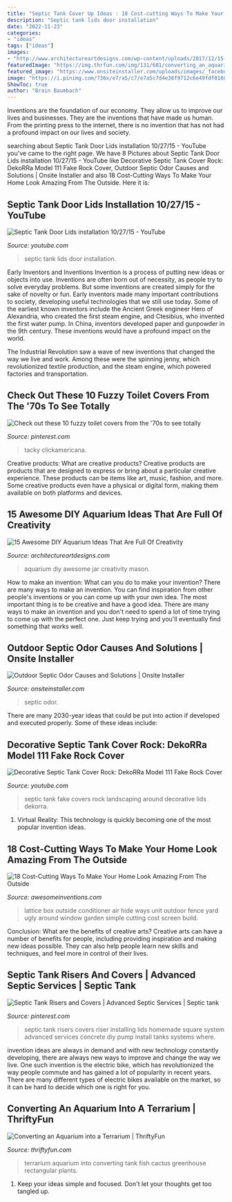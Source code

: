```yaml
---
title: "Septic Tank Cover Up Ideas : 18 Cost-cutting Ways To Make Your Home Look Amazing From The Outside"
description: "Septic tank lids door installation"
date: "2022-11-23"
categories:
- "ideas"
tags: ["ideas"]
images:
- "http://www.architectureartdesigns.com/wp-content/uploads/2017/12/15-Awesome-DIY-Aquarium-Ideas-That-Are-Full-Of-Creativity-7.jpg"
featuredImage: "https://img.thrfun.com/img/131/681/converting_an_aquarium_into_a_terrarium_x3.jpg"
featured_image: "https://www.onsiteinstaller.com/uploads/images/_facebook/IMG_2595.JPG"
image: "https://i.pinimg.com/736x/e7/a5/c7/e7a5c7d4e38f9712c6e49fdf01602f40.jpg"
ShowToc: true
author: "Brain Baumbach"
---
```



Inventions are the foundation of our economy. They allow us to improve our lives and businesses. They are the inventions that have made us human. From the printing press to the internet, there is no invention that has not had a profound impact on our lives and society.

	

		
searching about Septic Tank Door Lids installation 10/27/15 - YouTube you've came to the right page. We have 8 Pictures about Septic Tank Door Lids installation 10/27/15 - YouTube like Decorative Septic Tank Cover Rock: DekoRRa Model 111 Fake Rock Cover, Outdoor Septic Odor Causes and Solutions | Onsite Installer and also 18 Cost-Cutting Ways To Make Your Home Look Amazing From The Outside. Here it is:
		
    
## Septic Tank Door Lids Installation 10/27/15 - YouTube

<img loading=lazy src="https://i.ytimg.com/vi/eOIs7ezYGjc/maxresdefault.jpg" onerror="this.onerror=null;this.src='https://tse1.mm.bing.net/th?id=OIP.xqhKZ9kAAtk5h5QxaNbh0gHaEK&amp;pid=15.1';" alt="Septic Tank Door Lids installation 10/27/15 - YouTube">

_Source: youtube.com_

>septic tank lids door installation. 

	

Early Inventors and Inventions
Invention is a process of putting new ideas or objects into use. Inventions are often born out of necessity, as people try to solve everyday problems. But some inventions are created simply for the sake of novelty or fun. Early inventors made many important contributions to society, developing useful technologies that we still use today.
Some of the earliest known inventors include the Ancient Greek engineer Hero of Alexandria, who created the first steam engine, and Ctesibius, who invented the first water pump. In China, inventors developed paper and gunpowder in the 9th century. These inventions would have a profound impact on the world.

The Industrial Revolution saw a wave of new inventions that changed the way we live and work. Among these were the spinning jenny, which revolutionized textile production, and the steam engine, which powered factories and transportation.

    
## Check Out These 10 Fuzzy Toilet Covers From The &#039;70s To See Totally

<img loading=lazy src="https://i.pinimg.com/736x/e7/a5/c7/e7a5c7d4e38f9712c6e49fdf01602f40.jpg" onerror="this.onerror=null;this.src='https://tse3.mm.bing.net/th?id=OIP.zeIJdsBzlwUq_Nl0SxdM_QHaG0&amp;pid=15.1';" alt="Check out these 10 fuzzy toilet covers from the &#039;70s to see totally">

_Source: pinterest.com_

>tacky clickamericana. 

	

Creative products: What are creative products?
Creative products are products that are designed to express or bring about a particular creative experience. These products can be items like art, music, fashion, and more. Some creative products even have a physical or digital form, making them available on both platforms and devices.

    
## 15 Awesome DIY Aquarium Ideas That Are Full Of Creativity

<img loading=lazy src="http://www.architectureartdesigns.com/wp-content/uploads/2017/12/15-Awesome-DIY-Aquarium-Ideas-That-Are-Full-Of-Creativity-7.jpg" onerror="this.onerror=null;this.src='https://tse2.mm.bing.net/th?id=OIP.ykV0ySeDMjQL44SOn-uCXwHaKk&amp;pid=15.1';" alt="15 Awesome DIY Aquarium Ideas That Are Full Of Creativity">

_Source: architectureartdesigns.com_

>aquarium diy awesome jar creativity mason. 

	

How to make an invention: What can you do to make your invention?
There are many ways to make an invention. You can find inspiration from other people's inventions or you can come up with your own idea. The most important thing is to be creative and have a good idea. There are many ways to make an invention and you don't need to spend a lot of time trying to come up with the perfect one. Just keep trying and you'll eventually find something that works well.

    
## Outdoor Septic Odor Causes And Solutions | Onsite Installer

<img loading=lazy src="https://www.onsiteinstaller.com/uploads/images/_facebook/IMG_2595.JPG" onerror="this.onerror=null;this.src='https://tse3.mm.bing.net/th?id=OIP.CsN4cr0gY5aMF2q2CLUZRwHaD4&amp;pid=15.1';" alt="Outdoor Septic Odor Causes and Solutions | Onsite Installer">

_Source: onsiteinstaller.com_

>septic odor. 

	

There are many 2030-year ideas that could be put into action if developed and executed properly. Some of these ideas include:

    
## Decorative Septic Tank Cover Rock: DekoRRa Model 111 Fake Rock Cover

<img loading=lazy src="https://i.ytimg.com/vi/M0lrD_WRYJs/maxresdefault.jpg" onerror="this.onerror=null;this.src='https://tse4.mm.bing.net/th?id=OIP.oJXZgFFVD_d2Nm0PjY43oAHaEK&amp;pid=15.1';" alt="Decorative Septic Tank Cover Rock: DekoRRa Model 111 Fake Rock Cover">

_Source: youtube.com_

>septic tank fake covers rock landscaping around decorative lids dekorra. 

	

1. Virtual Reality: This technology is quickly becoming one of the most popular invention ideas.

    
## 18 Cost-Cutting Ways To Make Your Home Look Amazing From The Outside

<img loading=lazy src="http://www.awesomeinventions.com/wp-content/uploads/2015/09/lattice-box.jpg" onerror="this.onerror=null;this.src='https://tse4.mm.bing.net/th?id=OIP.Co59vf5Ln7FVxJyZYrixVgHaIp&amp;pid=15.1';" alt="18 Cost-Cutting Ways To Make Your Home Look Amazing From The Outside">

_Source: awesomeinventions.com_

>lattice box outside conditioner air hide ways unit outdoor fence yard ugly around window garden simple cutting cost screen build. 

	

Conclusion: What are the benefits of creative arts?
Creative arts can have a number of benefits for people, including providing inspiration and making new ideas possible. They can also help people learn new skills and techniques, and feel more in control of their lives.

    
## Septic Tank Risers And Covers | Advanced Septic Services | Septic Tank

<img loading=lazy src="https://i.pinimg.com/736x/67/9f/96/679f96d6a5fcbc10ebd49bd0838d728c.jpg" onerror="this.onerror=null;this.src='https://tse3.mm.bing.net/th?id=OIP.vRwQGKMsJne4pUcWeB2ZrAAAAA&amp;pid=15.1';" alt="Septic Tank Risers and Covers | Advanced Septic Services | Septic tank">

_Source: pinterest.com_

>septic tank risers covers riser installing lids homemade square system advanced services concrete diy pump install tanks systems where. 

	

invention ideas are always in demand and with new technology constantly developing, there are always new ways to improve and change the way we live. One such invention is the electric bike, which has revolutionized the way people commute and has gained a lot of popularity in recent years. There are many different types of electric bikes available on the market, so it can be hard to decide which one is right for you.

    
## Converting An Aquarium Into A Terrarium | ThriftyFun

<img loading=lazy src="https://img.thrfun.com/img/131/681/converting_an_aquarium_into_a_terrarium_x3.jpg" onerror="this.onerror=null;this.src='https://tse3.mm.bing.net/th?id=OIP.vAnUasRi5R6wkVYIJfQubgHaE8&amp;pid=15.1';" alt="Converting an Aquarium into a Terrarium | ThriftyFun">

_Source: thriftyfun.com_

>terrarium aquarium into converting tank fish cactus greenhouse rectangular plants. 

	

1. Keep your ideas simple and focused. Don't let your thoughts get too tangled up.

